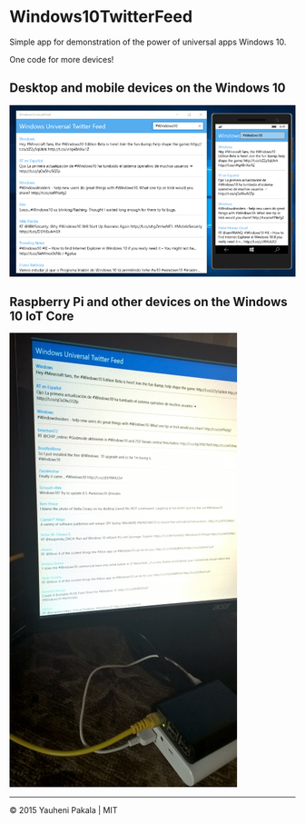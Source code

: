 # Windows10TwitterFeed
Simple app for demonstration of the power of universal apps Windows 10.


One code for more devices!

## Desktop and mobile devices on the Windows 10
![Desktop and mobile devices on the Windows 10](./screenshots/windows10.png)

## Raspberry Pi and other devices on the Windows 10 IoT Core
![Desktop and mobile devices on the Windows 10](./screenshots/rp2w10core.jpg)


----
&copy; 2015 Yauheni Pakala | MIT
